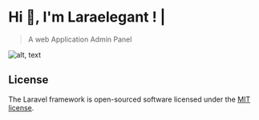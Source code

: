 
# Hi 👋, I'm Laraelegant  ! |

> A web Application Admin Panel

![alt, text](https://www.screencast.com/users/MohamedLamine7473/folders/Default/media/6cc0b8f5-cbfb-4c73-aca0-ead2427d8425)


## License

The Laravel framework is open-sourced software licensed under the [MIT license](https://opensource.org/licenses/MIT).
